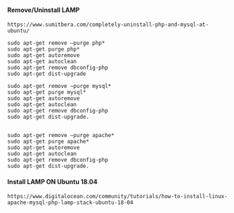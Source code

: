 #### Remove/Uninstall LAMP

	https://www.sumitbera.com/completely-uninstall-php-and-mysql-at-ubuntu/
	
	sudo apt-get remove –purge php*
	sudo apt-get purge php*
	sudo apt-get autoremove
	sudo apt-get autoclean
	sudo apt-get remove dbconfig-php
	sudo apt-get dist-upgrade

	sudo apt-get remove –purge mysql*
	sudo apt-get purge mysql*
	sudo apt-get autoremove
	sudo apt-get autoclean
	sudo apt-get remove dbconfig-php
	sudo apt-get dist-upgrade.
	
	
	sudo apt-get remove –purge apache*
	sudo apt-get purge apache*
	sudo apt-get autoremove
	sudo apt-get autoclean
	sudo apt-get remove dbconfig-php
	sudo apt-get dist-upgrade.

#### Install LAMP ON Ubuntu 18.04

	https://www.digitalocean.com/community/tutorials/how-to-install-linux-apache-mysql-php-lamp-stack-ubuntu-18-04
